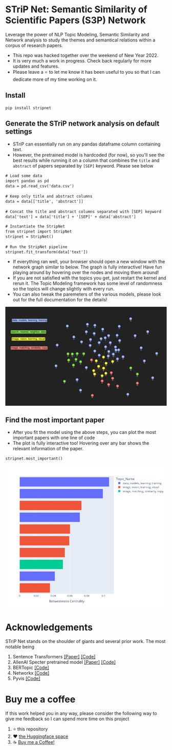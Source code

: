 # STriP Net: Semantic Similarity of Scientific Papers (S3P) Network

Leverage the power of NLP Topic Modeling, Semantic Similarity and Network analysis to study the themes and semantical relations within a corpus of research papers.

- This repo was hacked together over the weekend of New Year 2022. 
- It is very much a work in progress. Check back regularly for more updates and features. 
- Please leave a ⭐ to let me know it has been useful to you so that I can dedicate more of my time working on it.

## Install
```
pip install stripnet
```

## Generate the STriP network analysis on default settings
- STriP can essentially run on any pandas dataframe column containing text. 
- However, the pretrained model is hardcoded (for now), so you'll see the best results while running it on a column that combines the `title` and `abstract` of papers separated by `[SEP]` keyword. Please see below 

```
# Load some data
import pandas as pd
data = pd.read_csv('data.csv')

# Keep only title and abstract columns
data = data[['title', 'abstract']]

# Concat the title and abstract columns separated with [SEP] keyword
data['text'] = data['title'] + '[SEP]' + data['abstract']
```

```
# Instantiate the StripNet
from stripnet import StripNet
stripnet = StripNet()

# Run the StripNet pipeline
stripnet.fit_transform(data['text'])
```

- If everything ran well, your browser should open a new window with the network graph similar to below. The graph is fully interactive! Have fun playing around by hovering over the nodes and moving them around!
- If you are not satisfied with the topics you get, just restart the kernel and rerun it. The Topic Modeling framework has some level of randomness so the topics will change slightly with every run.
- You can also tweak the paremeters of the various models, please look out for the full documentation for the details!

![STriP Network](https://github.com/stephenleo/stripnet/blob/main/images/strip_network.png?raw=true "Sample STriP Network")

## Find the most important paper
- After you fit the model using the above steps, you can plot the most important papers with one line of code
- The plot is fully interactive too! Hovering over any bar shows the relevant information of the paper.

```
stripnet.most_important()
```

![Most Important Text](https://github.com/stephenleo/stripnet/blob/main/images/centrality.png?raw=true "Most Important Papers")

# Acknowledgements
STriP Net stands on the shoulder of giants and several prior work. The most notable being
1. Sentence Transformers [[Paper]](https://arxiv.org/abs/1908.10084) [[Code]](https://www.sbert.net/)
2. AllenAI Specter pretrained model [[Paper]](https://arxiv.org/abs/2004.07180) [[Code]](https://github.com/allenai/specter)
3. BERTopic [[Code]](https://github.com/MaartenGr/BERTopic)
4. Networkx [[Code]](https://networkx.org/)
5. Pyvis [[Code]](https://github.com/WestHealth/pyvis)

# Buy me a coffee
If this work helped you in any way, please consider the following way to give me feedback so I can spend more time on this project
1. ⭐ this repository
2. ❤️ [the Huggingface space ](https://huggingface.co/spaces/stephenleo/strip)
3. ☕ [Buy me a Coffee!](https://www.buymeacoffee.com/stephenleo)